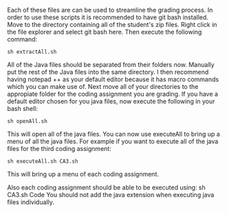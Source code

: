 
Each of these files are can be used to streamline the grading process. In 
order to use these scripts it is recommended to have git bash installed. 
Move to the directory containing all of the student's zip files. Right click 
in the file explorer and select git bash here. Then execute the following 
command:

```
sh extractAll.sh
```
All of the Java files should be separated from their folders now. Manually put
the rest of the Java files into the same directory. I then recommend having 
notepad ++ as your default editor because it has macro commands which you can 
make use of. Next move all of your directories to the appropiate folder 
for the coding assignment you are grading. If you have a default editor 
chosen for you java files, now execute the following in your bash shell:

```
sh openAll.sh
```

This will open all of the java files. 
You can now use executeAll to bring up a  menu of all the java files. For 
example if you want to execute all of the java files for the third coding
assignment:
```
sh executeAll.sh CA3.sh
```

This will bring up a menu of each coding assignment. 

Also each coding assignment should be able to be executed using:
sh CA3.sh Code 
You should not add the java extension when executing java files individually.
